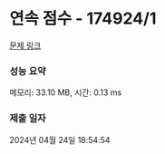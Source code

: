 # 연속 점수 - 174924/1 

[문제 링크](https://level.goorm.io/exam/174924/%EC%97%B0%EC%86%8D-%EC%A0%90%EC%88%98/quiz/1) 

### 성능 요약

메모리: 33.10 MB, 시간: 0.13 ms

### 제출 일자

2024년 04월 24일 18:54:54

